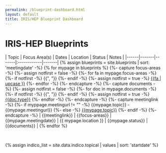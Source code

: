 ```yaml
---
permalink: /blueprint-dashboard.html
layout: default
title: IRIS/HEP Blueprint Dashboard
---
```

# IRIS-HEP Blueprints

<style>
table {
    width: 100%;
}
</style>



| Topic | Focus Area(s) | Dates | Location | Status | Notes |
|------|-------|-------|:------------|-------|
{% assign blueprints = site.blueprints | sort: 'meetingdate' -%}
{% for mypage in blueprints %}
{%- capture focus-areas -%}
{%- assign notfirst = false -%}
{%- for fa in mypage.focus-areas -%}
{%- if notfirst -%}
{{", "}}
{%- endif -%}
{%- assign notfirst = true -%}
[{{fa | upcase }}](/{{fa}}.html)
{%- endfor -%}
{%- endcapture -%}
{%- capture documents -%}
{%- assign notfirst = false -%}
{%- for doc in mypage.documents -%}
{%- if notfirst -%}
{{", "}}
{%- endif -%}
{%- assign notfirst = true -%}
[{{doc.type}}]({{doc.url}})
{%- endfor -%}
{%- endcapture -%}
{%- capture meetinglink -%}
{%- if myppage.meetingurl != ""  -%}
{{mypage.topic}} - {{mypage.meetingurl}}
{%- else -%}
[{{mypage.topic}}]({{mypage.meetingurl}})
{%- endif -%}
{%- endcapture -%}
| {{meetinglink}} | {{focus-areas}} | {{mypage.meetingdate}} | {{ mypage.location }} | {{mypage.status}} | {{documents}} |
{% endfor %}

<br/>

{% assign indico_list = site.data.indico.topical | values | sort: 'startdate' %}
